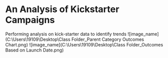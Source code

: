 # An Analysis of Kickstarter Campaigns
Performing analysis on kick-starter data to identify trends
![image_name](C:\Users\19109\Desktop\Class Folder_Parent Category Outcomes Chart.png)
![image_name](C:\Users\19109\Desktop\Class Folder_Outcomes Based on Launch Date.png)
